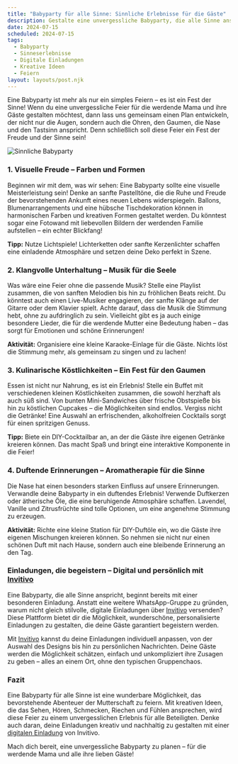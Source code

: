 ```yaml
---
title: "Babyparty für alle Sinne: Sinnliche Erlebnisse für die Gäste"
description: Gestalte eine unvergessliche Babyparty, die alle Sinne anspricht, mit kreativen Ideen und personalisierten digitalen Einladungen für deine Gäste.
date: 2024-07-15
scheduled: 2024-07-15
tags:
  - Babyparty
  - Sinneserlebnisse
  - Digitale Einladungen
  - Kreative Ideen
  - Feiern
layout: layouts/post.njk
---
```


Eine Babyparty ist mehr als nur ein simples Feiern – es ist ein Fest der Sinne! Wenn du eine unvergessliche Feier für die werdende Mama und ihre Gäste gestalten möchtest, dann lass uns gemeinsam einen Plan entwickeln, der nicht nur die Augen, sondern auch die Ohren, den Gaumen, die Nase und den Tastsinn anspricht. Denn schließlich soll diese Feier ein Fest der Freude und der Sinne sein!

![Sinnliche Babyparty](/img/sensory-babyparty.webp)

### 1. **Visuelle Freude – Farben und Formen**

Beginnen wir mit dem, was wir sehen: Eine Babyparty sollte eine visuelle Meisterleistung sein! Denke an sanfte Pastelltöne, die die Ruhe und Freude der bevorstehenden Ankunft eines neuen Lebens widerspiegeln. Ballons, Blumenarrangements und eine hübsche Tischdekoration können in harmonischen Farben und kreativen Formen gestaltet werden. Du könntest sogar eine Fotowand mit liebevollen Bildern der werdenden Familie aufstellen – ein echter Blickfang!

**Tipp:** Nutze Lichtspiele! Lichterketten oder sanfte Kerzenlichter schaffen eine einladende Atmosphäre und setzen deine Deko perfekt in Szene.

### 2. **Klangvolle Unterhaltung – Musik für die Seele**

Was wäre eine Feier ohne die passende Musik? Stelle eine Playlist zusammen, die von sanften Melodien bis hin zu fröhlichen Beats reicht. Du könntest auch einen Live-Musiker engagieren, der sanfte Klänge auf der Gitarre oder dem Klavier spielt. Achte darauf, dass die Musik die Stimmung hebt, ohne zu aufdringlich zu sein. Vielleicht gibt es ja auch einige besondere Lieder, die für die werdende Mutter eine Bedeutung haben – das sorgt für Emotionen und schöne Erinnerungen!

**Aktivität:** Organisiere eine kleine Karaoke-Einlage für die Gäste. Nichts löst die Stimmung mehr, als gemeinsam zu singen und zu lachen!

### 3. **Kulinarische Köstlichkeiten – Ein Fest für den Gaumen**

Essen ist nicht nur Nahrung, es ist ein Erlebnis! Stelle ein Buffet mit verschiedenen kleinen Köstlichkeiten zusammen, die sowohl herzhaft als auch süß sind. Von bunten Mini-Sandwiches über frische Obstspieße bis hin zu köstlichen Cupcakes – die Möglichkeiten sind endlos. Vergiss nicht die Getränke! Eine Auswahl an erfrischenden, alkoholfreien Cocktails sorgt für einen spritzigen Genuss.

**Tipp:** Biete ein DIY-Cocktailbar an, an der die Gäste ihre eigenen Getränke kreieren können. Das macht Spaß und bringt eine interaktive Komponente in die Feier!

### 4. **Duftende Erinnerungen – Aromatherapie für die Sinne**

Die Nase hat einen besonders starken Einfluss auf unsere Erinnerungen. Verwandle deine Babyparty in ein duftendes Erlebnis! Verwende Duftkerzen oder ätherische Öle, die eine beruhigende Atmosphäre schaffen. Lavendel, Vanille und Zitrusfrüchte sind tolle Optionen, um eine angenehme Stimmung zu erzeugen.

**Aktivität:** Richte eine kleine Station für DIY-Duftöle ein, wo die Gäste ihre eigenen Mischungen kreieren können. So nehmen sie nicht nur einen schönen Duft mit nach Hause, sondern auch eine bleibende Erinnerung an den Tag.

### **Einladungen, die begeistern – Digital und persönlich mit [Invitivo](https://invitivo.com/create)**

Eine Babyparty, die alle Sinne anspricht, beginnt bereits mit einer besonderen Einladung. Anstatt eine weitere WhatsApp-Gruppe zu gründen, warum nicht gleich stilvolle, digitale Einladungen über [Invitivo](https://invitivo.com/) versenden? Diese Plattform bietet dir die Möglichkeit, wunderschöne, personalisierte Einladungen zu gestalten, die deine Gäste garantiert begeistern werden.

Mit [Invitivo](https://invitivo.com/) kannst du deine Einladungen individuell anpassen, von der Auswahl des Designs bis hin zu persönlichen Nachrichten. Deine Gäste werden die Möglichkeit schätzen, einfach und unkompliziert ihre Zusagen zu geben – alles an einem Ort, ohne den typischen Gruppenchaos.

### **Fazit**

Eine Babyparty für alle Sinne ist eine wunderbare Möglichkeit, das bevorstehende Abenteuer der Mutterschaft zu feiern. Mit kreativen Ideen, die das Sehen, Hören, Schmecken, Riechen und Fühlen ansprechen, wird diese Feier zu einem unvergesslichen Erlebnis für alle Beteiligten. Denke auch daran, deine Einladungen kreativ und nachhaltig zu gestalten mit einer [digitalen Einladung](https://invitivo.com) von Invitivo.

Mach dich bereit, eine unvergessliche Babyparty zu planen – für die werdende Mama und alle ihre lieben Gäste!
